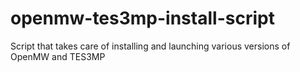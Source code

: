 # openmw-tes3mp-install-script
Script that takes care of installing and launching various versions of OpenMW and TES3MP
